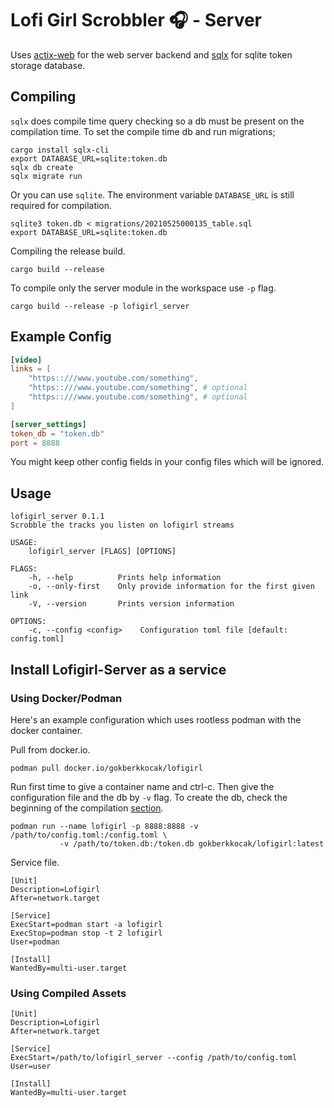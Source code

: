 # Lofi Girl Scrobbler 🎧 - Server 

Uses [actix-web](https://actix.rs/) for the web server backend and [sqlx](https://github.com/launchbadge/sqlx) for sqlite token storage database.

## Compiling

```sqlx``` does compile time query checking so a db must be present on the compilation time. To set the compile time db and run migrations;

```
cargo install sqlx-cli
export DATABASE_URL=sqlite:token.db
sqlx db create 
sqlx migrate run
```

Or you can use ```sqlite```. The environment variable ```DATABASE_URL``` is still required for compilation.

```
sqlite3 token.db < migrations/20210525000135_table.sql 
export DATABASE_URL=sqlite:token.db
```

Compiling the release build.

```
cargo build --release
```

To compile only the server module in the workspace use ```-p``` flag.

```
cargo build --release -p lofigirl_server
```

## Example Config

```toml
[video]
links = [
    "https::///www.youtube.com/something",
    "https::///www.youtube.com/something", # optional
    "https::///www.youtube.com/something", # optional
]

[server_settings]
token_db = "token.db"
port = 8888 
```

You might keep other config fields in your config files which will be ignored.

## Usage
```
lofigirl_server 0.1.1
Scrobble the tracks you listen on lofigirl streams

USAGE:
    lofigirl_server [FLAGS] [OPTIONS]

FLAGS:
    -h, --help          Prints help information
    -o, --only-first    Only provide information for the first given link
    -V, --version       Prints version information

OPTIONS:
    -c, --config <config>    Configuration toml file [default: config.toml]
```

## Install Lofigirl-Server as a service

### Using Docker/Podman

Here's an example configuration which uses rootless podman with the docker container.

Pull from docker.io.

```
podman pull docker.io/gokberkkocak/lofigirl
```

Run first time to give a container name and ctrl-c. Then give the configuration file and the db by ```-v``` flag. To create the db, check the beginning of the compilation [section](#compiling).

```
podman run --name lofigirl -p 8888:8888 -v /path/to/config.toml:/config.toml \
           -v /path/to/token.db:/token.db gokberkkocak/lofigirl:latest
```

Service file.

```
[Unit]
Description=Lofigirl
After=network.target

[Service]
ExecStart=podman start -a lofigirl
ExecStop=podman stop -t 2 lofigirl
User=podman

[Install]
WantedBy=multi-user.target
```

### Using Compiled Assets

```
[Unit]
Description=Lofigirl
After=network.target

[Service]
ExecStart=/path/to/lofigirl_server --config /path/to/config.toml
User=user

[Install]
WantedBy=multi-user.target
```
